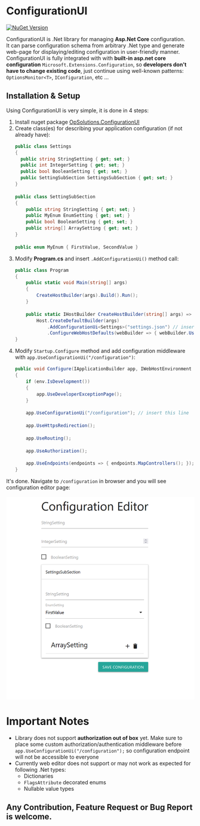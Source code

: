 # ConfigurationUI

[![NuGet Version](https://img.shields.io/nuget/v/OpSolutions.ConfigurationUI.svg)](https://www.nuget.org/packages/OpSolutions.ConfigurationUi)

ConfigurationUI is .Net library for managing **Asp.Net Core** configuration. <br>
It can parse configuration schema from arbitrary .Net type and generate web-page for displaying/editing configuration in
user-friendly manner. <br>
ConfigurationUI is fully integrated with with **built-in asp.net core
configuration** `Microsoft.Extensions.Configuration`, so __developers don't have to change existing code__, just
continue using well-known patterns: `OptionsMonitor<T>`, `IConfiguration`, etc ...

## Installation & Setup

Using ConfigurationUI is very simple, it is done in 4 steps:

1. Install nuget package [OpSolutions.ConfigurationUI]((https://www.nuget.org/packages/OpSolutions.ConfigurationUi))
2. Create class(es) for describing your application configuration (if not already have):
    ```csharp
    public class Settings
    {
      public string StringSetting { get; set; }
      public int IntegerSetting { get; set; }
      public bool BooleanSetting { get; set; }
      public SettingSubSection SettingsSubSection { get; set; }
    }

    public class SettingSubSection
    {
        public string StringSetting { get; set; }
        public MyEnum EnumSetting { get; set; }
        public bool BooleanSetting { get; set; }
        public string[] ArraySetting { get; set; }
    }
    
    public enum MyEnum { FirstValue, SecondValue }
    ```
3. Modify **Program.cs** and insert `.AddConfigurationUi()` method call:
    ```csharp
    public class Program
    {
        public static void Main(string[] args)
        {
            CreateHostBuilder(args).Build().Run();
        }
  
        public static IHostBuilder CreateHostBuilder(string[] args) =>
            Host.CreateDefaultBuilder(args)
                .AddConfigurationUi<Settings>("settings.json") // insert this line
                .ConfigureWebHostDefaults(webBuilder => { webBuilder.UseStartup<Startup>(); });
    }
    ```
4. Modify `Startup.Configure` method and add configuration middleware with `app.UseConfigurationUi("/configuration")`:
    ```csharp
    public void Configure(IApplicationBuilder app, IWebHostEnvironment env)
    {
        if (env.IsDevelopment())
        {
            app.UseDeveloperExceptionPage();
        }
  
        app.UseConfigurationUi("/configuration"); // insert this line
  
        app.UseHttpsRedirection();
  
        app.UseRouting();
  
        app.UseAuthorization();
  
        app.UseEndpoints(endpoints => { endpoints.MapControllers(); });
    }
    ```

It's done. Navigate to `/configuration` in browser and you will see configuration editor page: <br> <br>
![ConfigurationUi](Docs/Images/SampleUi.png)

# Important Notes

- Library does not support **authorization out of box** yet. Make sure to place some custom authorization/authentication
  middleware before `app.UseConfigurationUi("/configuration");` so configuration endpoint will not be accessible to
  everyone
- Currently web editor does not support or may not work as expected for following .Net types:
    - Dictionaries
    - `FlagsAttribute` decorated enums
    - Nullable value types

## Any Contribution, Feature Request or Bug Report is welcome.
  
